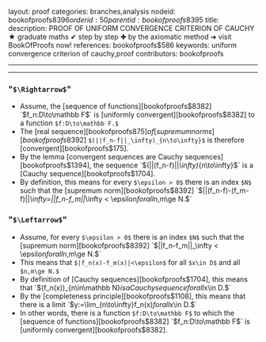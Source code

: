 layout: proof
categories: branches,analysis
nodeid: bookofproofs$8396
orderid: 50
parentid: bookofproofs$8395
title: 
description: PROOF OF UNIFORM CONVERGENCE CRITERION OF CAUCHY ★ graduate maths ✔ step by step ✚ by the axiomatic method ➜ visit BookOfProofs now!
references: bookofproofs$586
keywords: uniform convergence criterion of cauchy,proof
contributors: bookofproofs

---


---

### "`$\Rightarrow$`"

* Assume, the [sequence of functions][bookofproofs$8382] `$f_n:D\to\mathbb F$` is [uniformly convergent][bookofproofs$8382] to a function `$f:D\to\mathbb F.$`
* The [real sequence][bookofproofs$875] of [supremum norms][bookofproofs$8392] `$(||f_n-f||_\infty)_{n\to\infty}$` is therefore [convergent][bookofproofs$175].
* By the lemma [convergent sequences are Cauchy sequences][bookofproofs$1394], the sequence `$(||(f_n-f)||_\infty)_{n\to\infty}$` is a [Cauchy sequence][bookofproofs$1704].
* By definition, this means for every `$\epsilon > 0$` there is an index `$N$` such that the [supremum norm][bookofproofs$8392] `$||(f_n-f)-(f_m-f)||_\infty=||f_n-f_m||_\infty < \epsilon$` for all `$n,m\ge N.$`

### "`$\Leftarrow$`"

* Assume, for every `$\epsilon > 0$` there is an index `$N$` such that the [supremum norm][bookofproofs$8392] `$||f_n-f_m||_\infty < \epsilon$` for all `$n,m\ge N.$`
* This means that `$|f_n(x)-f_m(x)|<\epsilon$` for all `$x\in D$` and all `$n,m\ge N.$` 
* By definition of [Cauchy sequences][bookofproofs$1704], this means that `$(f_n(x))_{n\in\mathbb N}$` is a Cauchy sequence for all `$x\in D.$` 
* By the [completeness principle][bookofproofs$1108], this means that there is a limit `$y:=\lim_{n\to\infty}f_n(x)$` for all `$x\in D.$`
* In other words, there is a function `$f:D\to\mathbb F$` to which the [sequence of functions][bookofproofs$8382] `$f_n:D\to\mathbb F$` is [uniformly convergent][bookofproofs$8382].
